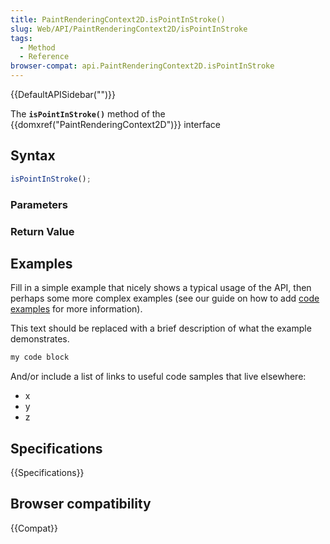 ```yaml
---
title: PaintRenderingContext2D.isPointInStroke()
slug: Web/API/PaintRenderingContext2D/isPointInStroke
tags:
  - Method
  - Reference
browser-compat: api.PaintRenderingContext2D.isPointInStroke
---
```

{{DefaultAPISidebar("")}}

The **`isPointInStroke()`** method of the {{domxref("PaintRenderingContext2D")}} interface 

## Syntax

```js
isPointInStroke();
```

### Parameters



### Return Value



## Examples

Fill in a simple example that nicely shows a typical usage of the API, then perhaps some more complex examples (see our guide on how to add [code examples](/en-US/docs/MDN/Contribute/Structures/Code_examples) for more information).

This text should be replaced with a brief description of what the example demonstrates.

```js
my code block
```

And/or include a list of links to useful code samples that live elsewhere:

*   x
*   y
*   z

## Specifications

{{Specifications}}

## Browser compatibility

{{Compat}}

